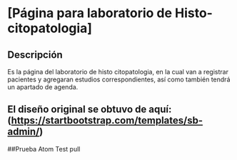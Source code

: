 # [Página para laboratorio de Histo-citopatologia]


## Descripción
Es la página del laboratorio de histo citopatologia, en la cual van a registrar pacientes y agregaran estudios correspondientes, así como también tendrá un apartado de agenda.


## El diseño original se obtuvo de aquí:(https://startbootstrap.com/templates/sb-admin/)

##Prueba Atom
Test pull
